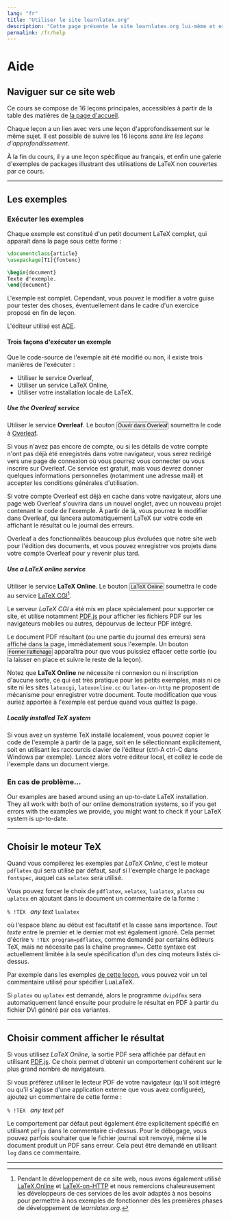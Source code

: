 ```yaml
---
lang: "fr"
title: "Utiliser le site learnlatex.org"
description: "Cette page présente le site learnlatex.org lui-même et explique la meilleure façon de l'utiliser."
permalink: /fr/help
---
```


# Aide

## Naviguer sur ce site web

Ce cours se compose de 16 leçons principales, accessibles à partir de la table
des matières de [la page d'accueil](/).

Chaque leçon a un lien avec vers une leçon d'approfondissement sur le même
sujet. Il est possible de suivre les 16 leçons _sans lire les leçons
d'approfondissement_.

À la fin du cours, il y a une leçon spécifique au français, et enfin une
galerie d'exemples de packages illustrant des utilisations de LaTeX
non couvertes par ce cours.

---

## Les exemples

### Exécuter les exemples

Chaque exemple est constitué d'un petit document LaTeX complet, qui apparaît
dans la page sous cette forme :

```latex
\documentclass{article}
\usepackage[T1]{fontenc}

\begin{document}
Texte d'exemple.
\end{document}
```

L'exemple est complet. Cependant, vous pouvez le modifier à votre guise pour
tester des choses, éventuellement dans le cadre d'un exercice proposé en fin de
leçon.

L'éditeur utilisé est [ACE](https://ace.c9.io/).

#### Trois façons d'exécuter un exemple

Que le code-source de l'exemple ait été modifié ou non, il existe trois manières
de l'exécuter :

* Utiliser le service Overleaf,
* Utiliser un service LaTeX Online,
* Utiliser votre installation locale de LaTeX.


##### Use the Overleaf service

Utiliser le service **Overleaf**. Le bouton
<button style="padding:0 1px;font-size:90%">Ouvrir dans Overleaf</button>
soumettra le code à [Overleaf](https://www.overleaf.com/about).

Si vous n'avez pas encore de compte, ou si les détails de votre compte n'ont
pas déjà été enregistrés dans votre navigateur, vous serez redirigé vers une
page de connexion où vous pourrez vous connecter ou vous inscrire sur
Overleaf. Ce service est gratuit, mais vous devrez donner quelques
informations personnelles (notamment une adresse mail) et accepter les
conditions générales d'utilisation.

Si votre compte Overleaf est déjà en cache dans votre navigateur, alors une
page web Overleaf s'ouvrira dans un nouvel onglet, avec un nouveau projet
contenant le code de l'exemple. À partir de là, vous pourrez le modifier dans
Overleaf, qui lancera automatiquement LaTeX sur votre code en affichant le
résultat ou le journal des erreurs.

Overleaf a des fonctionnalités beaucoup plus évoluées que notre site web
pour l'édition des documents, et vous pouvez enregistrer vos projets dans
votre compte Overleaf pour y revenir plus tard.

##### Use a LaTeX online service

Utiliser le service **LaTeX Online**. Le bouton
<button style="padding:0 1px;font-size:90%">LaTeX Online</button>
soumettra le code au service [LaTeX CGI](https://latexcgi.xyz/)[^1].

Le serveur _LaTeX CGI_ a été mis en place spécialement pour supporter ce
site, et utilise notamment [PDF.js](https://mozilla.github.io/pdf.js/) pour
afficher les fichiers PDF sur les navigateurs mobiles ou autres, dépourvus de
lecteur PDF intégré.

Le document PDF résultant (ou une partie du journal des erreurs)
sera affiché dans la page, immédiatement sous l'exemple. Un bouton
<button style="padding:0 1px;font-size:90%">Fermer l'affichage</button>
apparaîtra pour que vous puissiez effacer cette sortie (ou la laisser
en place et suivre le reste de la leçon).

Notez que **LaTeX Online** ne nécessite ni connexion ou ni inscription
d'aucune sorte, ce qui est très pratique pour les petits exemples, mais
ni ce site ni les sites `latexcgi`, `latexonline.cc` ou `latex-on-http`
ne proposent de mécanisme pour enregistrer votre document. Toute modification
que vous auriez apportée à l'exemple est perdue quand vous quittez la page.

##### Locally installed TeX system

Si vous avez un système TeX installé localement, vous pouvez copier le code
de l'exemple à partir de la page, soit en le sélectionnant explicitement,
soit en utilisant les raccourcis clavier de l'éditeur (ctrl-A ctrl-C dans
Windows par exemple). Lancez alors votre éditeur local, et collez le code
de l'exemple dans un document vierge.


### En cas de problème...

Our examples are based around using an up-to-date LaTeX installation. They all 
work with both of our online demonstration systems, so if you get errors with 
the examples we provide, you might want to check if your LaTeX system is 
up-to-date.

---

## Choisir le moteur TeX

Quand vous compilerez les exemples par _LaTeX Online_, c'est le moteur `pdflatex`
qui sera utilisé par défaut, sauf si l'exemple charge le package `fontspec`,
auquel cas `xelatex` sera utilisé.

Vous pouvez forcer le choix de `pdflatex`, `xelatex`, `lualatex`, `platex` ou
`uplatex` en ajoutant dans le document un commentaire de la forme :

`% !TEX ` _any text_ `lualatex`

où l'espace blanc au début est facultatif et la casse sans importance.
_Tout texte_ entre le premier et le dernier mot est également ignoré. Cela
permet d'écrire `% !TEX program=pdflatex`, comme demandé par certains éditeurs
TeX, mais ne nécessite pas la chaîne `programme=`. Cette syntaxe est
actuellement limitée à la seule spécification d'un des cinq moteurs listés
ci-dessus.

Par exemple dans les exemples [de cette leçon](more-14), vous pouvez voir un tel
commentaire utilisé pour spécifier LuaLaTeX.

Si `platex` ou `uplatex` est demandé, alors le programme `dvipdfmx` sera
automatiquement lancé ensuite pour produire le résultat en PDF à partir
du fichier DVI généré par ces variantes.

---

## Choisir comment afficher le résultat

Si vous utilisez _LaTeX Online_, la sortie PDF sera affichée par défaut en
utilisant [PDF.js](https://mozilla.github.io/pdf.js/). Ce choix permet d'obtenir
un comportement cohérent sur le plus grand nombre de navigateurs.

Si vous préférez utiliser le lecteur PDF de votre navigateur (qu'il soit intégré
ou qu'il s'agisse d'une application externe que vous avez configurée), ajoutez
un commentaire de cette forme :

`% !TEX ` _any text_ `pdf`

Le comportement par défaut peut également être explicitement spécifié en
utilisant `pdfjs` dans le commentaire ci-dessus. Pour le débogage, vous pouvez
parfois souhaiter que le fichier journal soit renvoyé, même si le document
produit un PDF sans erreur. Cela peut être demandé en utilisant `log` dans ce
commentaire.

---

[^1]: Pendant le développement de ce site web, nous avons également utilisé
      [LaTeX.Online](https://latexonline.cc/) et
      [LaTeX-on-HTTP](https://github.com/YtoTech/latex-on-http) et nous
      remercions chaleureusement les développeurs de ces services de les avoir
      adaptés à nos besoins pour permettre à nos exemples de fonctionner dès
      les premières phases de développement de _learnlatex.org_.
